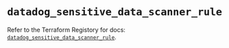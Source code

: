 # `datadog_sensitive_data_scanner_rule`

Refer to the Terraform Registory for docs: [`datadog_sensitive_data_scanner_rule`](https://registry.terraform.io/providers/datadog/datadog/3.29.0/docs/resources/sensitive_data_scanner_rule).
